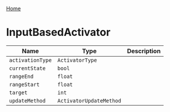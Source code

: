 [Home](https://wnp78.github.io/JunoXml/)

# InputBasedActivator


|Name|Type|Description|
|--|--|--|
|`activationType`|`ActivatorType`||
|`currentState`|`bool`||
|`rangeEnd`|`float`||
|`rangeStart`|`float`||
|`target`|`int`||
|`updateMethod`|`ActivatorUpdateMethod`||


